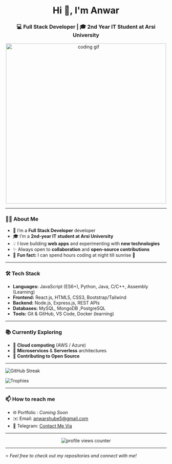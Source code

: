 <!-- Profile README -->

<h1 align="center">Hi 👋, I'm Anwar </h1>
<h3 align="center">💻 Full Stack Developer | 🎓 2nd Year IT Student at Arsi University</h3>

<p align="center">
  <img src="https://media.giphy.com/media/qgQUggAC3Pfv687qPC/giphy.gif" alt="coding gif" width="500"/>
</p>

---

### 👨‍💻 About Me  
- 🌱 I’m a **Full Stack Developer** developer
- 🎓 I’m a **2nd-year IT student at Arsi University**  
- 💡 I love building **web apps** and experimenting with **new technologies**  
- ✨ Always open to **collaboration** and **open-source contributions**  
- 🌙 **Fun fact:** I can spend hours coding at night till sunrise 🌅

---

### 🛠️ Tech Stack  
- **Languages:** JavaScript (ES6+), Python, Java, C/C++, Assembly (Learning)
- **Frontend:** React.js, HTML5, CSS3, Bootstrap/Tailwind  
- **Backend:** Node.js, Express.js, REST APIs  
- **Databases:** MySQL, MongoDB ,PostgreSQL
- **Tools:** Git & GitHub, VS Code, Docker (learning)  

---

### 📚 Currently Exploring  
- 🔹 **Cloud computing** (AWS / Azure)  
- 🔹 **Microservices** & **Serverless** architectures  
- 🔹 **Contributing to Open Source**  

---

![GitHub Streak](https://streak-stats.demolab.com/?user=Sgfhnn&theme=radical)  

![Trophies](https://github-profile-trophy.vercel.app/?username=Sgfhnn&theme=radical&margin-w=15&margin-h=15)


---

### 📫 How to reach me  
- 🌐 Portfolio : *Coming Soon*
- ✉️ Email: anwarshube5@gmail.com
- 💼 Telegram: [ Contact Me Via ](https://t.me/LeaderW5)  

---

<p align="center">
  <img src="https://komarev.com/ghpvc/?username=Sgfhnn&label=Profile%20views&color=0e75b6&style=flat" alt="profile views counter"/>
</p>

---

⭐️ *Feel free to check out my repositories and connect with me!*
